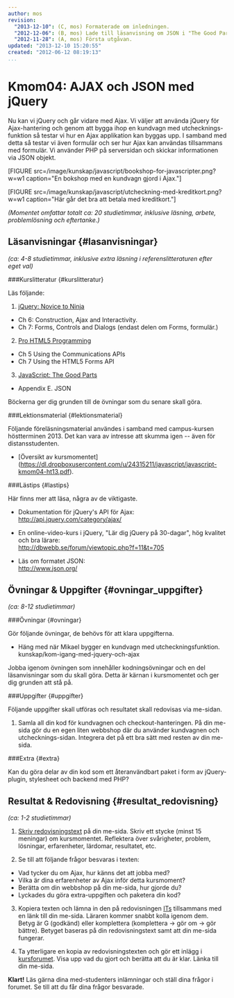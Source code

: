```yaml
---
author: mos
revision:
  "2013-12-10": (C, mos) Formaterade om inledningen.
  "2012-12-06": (B, mos) Lade till läsanvisning om JSON i "The Good Parts.
  "2012-11-28": (A, mos) Första utgåvan.
updated: "2013-12-10 15:20:55"
created: "2012-06-12 08:19:13"
...
```

Kmom04: AJAX och JSON med jQuery
==================================

Nu kan vi jQuery och går vidare med Ajax. Vi väljer att använda jQuery för Ajax-hantering och genom att bygga ihop en kundvagn med utchecknings-funktion så testar vi hur en Ajax applikation kan byggas upp. I samband med detta så testar vi även formulär och ser hur Ajax kan användas tillsammans med formulär. Vi använder PHP på serversidan och skickar informationen via JSON objekt.

[FIGURE src=/image/kunskap/javascript/bookshop-for-javascripter.png?w=w1 caption="En bokshop med en kundvagn gjord i Ajax."] 

[FIGURE src=/image/kunskap/javascript/utcheckning-med-kreditkort.png?w=w1 caption="Här går det bra att betala med kreditkort."] 

*(Momentet omfattar totalt ca: 20 studietimmar, inklusive läsning, arbete, problemlösning och eftertanke.)*



Läsanvisningar  {#lasanvisningar}
---------------------------------

*(ca: 4-8 studietimmar, inklusive extra läsning i referenslitteraturen efter eget val)*


###Kurslitteratur  {#kurslitteratur}

Läs följande:

1. [jQuery: Novice to Ninja](kunskap/boken-jquery-novice-to-ninja)
  * Ch 6: Construction, Ajax and Interactivity.
  * Ch 7: Forms, Controls and Dialogs (endast delen om Forms, formulär.)

2. [Pro HTML5 Programming](kunskap/boken-pro-html5-programming)  
  * Ch 5 Using the Communications APIs
  * Ch 7 Using the HTML5 Forms API

3. [JavaScript: The Good Parts](kunskap/boken-javascript-the-good-parts)
  * Appendix E. JSON  

Böckerna ger dig grunden till de övningar som du senare skall göra.


###Lektionsmaterial  {#lektionsmaterial}

Följande föreläsningsmaterial användes i samband med campus-kursen höstterminen 2013. Det kan vara av intresse att skumma igen -- även för distansstudenten.

* [Översikt av kursmomentet](<a href='https://dl.dropboxusercontent.com/u/24315211/javascript/javascript-kmom04-ht13.pdf'>https://dl.dropboxusercontent.com/u/24315211/javascript/javascript-kmom04-ht13.pdf</a>).



###Lästips {#lastips}

Här finns mer att läsa, några av de viktigaste.

* Dokumentation för jQuery's API för Ajax:  
  <a href='http://api.jquery.com/category/ajax/'>http://api.jquery.com/category/ajax/</a>

* En online-video-kurs i jQuery, "Lär dig jQuery på 30-dagar", hög kvalitet och bra lärare:  
  <a href='http://dbwebb.se/forum/viewtopic.php?f=11&t=705'>http://dbwebb.se/forum/viewtopic.php?f=11&t=705</a>

* Läs om formatet JSON:  
  <a href='http://www.json.org/'>http://www.json.org/</a>



Övningar & Uppgifter  {#ovningar_uppgifter}
-------------------------------------------

*(ca: 8-12 studietimmar)*


###Övningar {#ovningar}

Gör följande övningar, de behövs för att klara uppgifterna. 

* Häng med när Mikael bygger en kundvagn med utcheckningsfunktion.  
  kunskap/kom-igang-med-jquery-och-ajax
   
Jobba igenom övningen som innehåller kodningsövningar och en del läsanvisningar som du skall göra. Detta är kärnan i kursmomentet och ger dig grunden att stå på.



###Uppgifter {#uppgifter}

Följande uppgifter skall utföras och resultatet skall redovisas via me-sidan.

1. Samla all din kod för kundvagnen och checkout-hanteringen. På din me-sida gör du en egen liten webbshop där du använder kundvagnen och utchecknings-sidan. Integrera det på ett bra sätt med resten av din me-sida.



###Extra {#extra}

Kan du göra delar av din kod som ett återanvändbart paket i form av jQuery-plugin, stylesheet och backend med PHP?



Resultat & Redovisning  {#resultat_redovisning}
-----------------------------------------------

*(ca: 1-2 studietimmar)*

1. [Skriv redovisningstext](kunskap/att-skriva-en-bra-redovisningstext) på din me-sida. Skriv ett stycke (minst 15 meningar) om kursmomentet. Reflektera över svårigheter, problem, lösningar, erfarenheter, lärdomar, resultatet, etc.

2. Se till att följande frågor besvaras i texten:
  * Vad tycker du om Ajax, hur känns det att jobba med?
  * Vilka är dina erfarenheter av Ajax inför detta kursmoment?
  * Berätta om din webbshop på din me-sida, hur gjorde du?
  * Lyckades du göra extra-uppgiften och paketera din kod?

3. Kopiera texten och lämna in den på redovisningen [ITs](bth#its) tillsammans med en länk till din me-sida. Läraren kommer snabbt kolla igenom dem. Betyg är G (godkänd) eller komplettera (komplettera -> gör om -> gör bättre). Betyget baseras på din redovisningstext samt att din me-sida fungerar.

4. Ta ytterligare en kopia av redovisningstexten och gör ett inlägg i [kursforumet](forum/utbildning/javascript). Visa upp vad du gjort och berätta att du är klar. Länka till din me-sida.


**Klart!** Läs gärna dina med-studenters inlämningar och ställ dina frågor i forumet. Se till att du får dina frågor besvarade.



